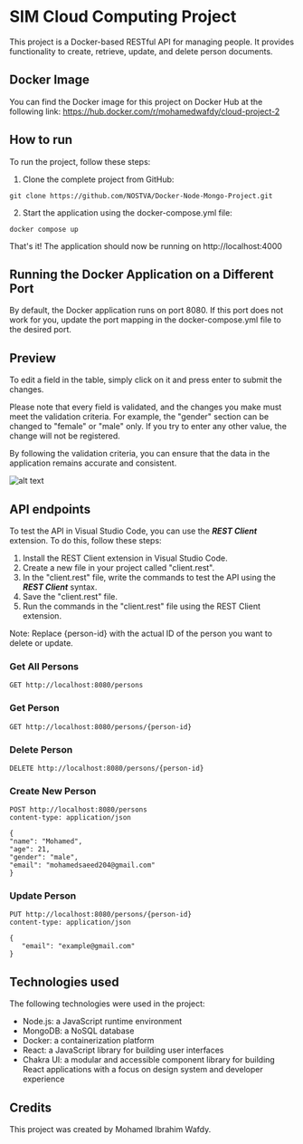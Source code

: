 # SIM Cloud Computing Project
This project is a Docker-based RESTful API for managing people. It provides functionality to create, retrieve, update, and delete person documents.

## Docker Image
You can find the Docker image for this project on Docker Hub at the following link: https://hub.docker.com/r/mohamedwafdy/cloud-project-2

## How to run
To run the project, follow these steps:
1. Clone the complete project from GitHub:
```code 
git clone https://github.com/NOSTVA/Docker-Node-Mongo-Project.git
```
2. Start the application using the docker-compose.yml file:
```code
docker compose up
```
That's it! The application should now be running on http://localhost:4000

## Running the Docker Application on a Different Port
By default, the Docker application runs on port 8080. If this port does not work for you, update the port mapping in the docker-compose.yml file to the desired port.

## Preview
To edit a field in the table, simply click on it and press enter to submit the changes.

Please note that every field is validated, and the changes you make must meet the validation criteria. For example, the "gender" section can be changed to "female" or "male" only. If you try to enter any other value, the change will not be registered.

By following the validation criteria, you can ensure that the data in the application remains accurate and consistent.


![alt text](https://cdn.discordapp.com/attachments/1010542840226517083/1106626826886975689/image.png)

## API endpoints
To test the API in Visual Studio Code, you can use the ***REST Client*** extension. To do this, follow these steps:

1. Install the REST Client extension in Visual Studio Code.
2. Create a new file in your project called "client.rest".
3. In the "client.rest" file, write the commands to test the API using the ***REST Client*** syntax.
4. Save the "client.rest" file.
5. Run the commands in the "client.rest" file using the REST Client extension.

Note: Replace {person-id} with the actual ID of the person you want to delete or update.

### Get All Persons
```client.REST
GET http://localhost:8080/persons
```
### Get Person
```client.REST
GET http://localhost:8080/persons/{person-id}
```
### Delete Person

```client.REST
DELETE http://localhost:8080/persons/{person-id}
```
### Create New Person
```client.REST
POST http://localhost:8080/persons
content-type: application/json

{
"name": "Mohamed",
"age": 21,
"gender": "male",
"email": "mohamedsaeed204@gmail.com"
}
```
### Update Person
```client.REST
PUT http://localhost:8080/persons/{person-id}
content-type: application/json

{
   "email": "example@gmail.com"
}
```

## Technologies used
The following technologies were used in the project:
- Node.js: a JavaScript runtime environment
- MongoDB: a NoSQL database
- Docker: a containerization platform
- React: a JavaScript library for building user interfaces
- Chakra UI: a modular and accessible component library for building React applications with a focus on design system and developer experience

## Credits
This project was created by Mohamed Ibrahim Wafdy.
